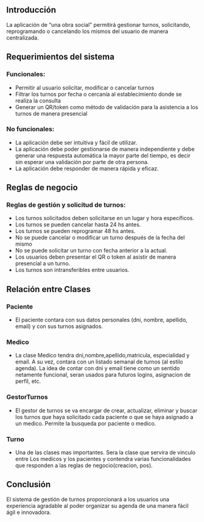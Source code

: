 ## Introducción
La aplicación de “una obra social” permitirá gestionar turnos, solicitando, reprogramando o cancelando los mismos del usuario de manera centralizada.

## Requerimientos del sistema
### Funcionales:
- Permitir al usuario solicitar, modificar o cancelar turnos
- Filtrar los turnos por fecha o cercanía al establecimiento donde se realiza la consulta
- Generar un QR/token como método de validación para la asistencia a los turnos de manera presencial
  
### No funcionales:
- La aplicación debe ser intuitiva y fácil de utilizar.
- La aplicación debe poder gestionarse de manera independiente y debe generar una respuesta automática la mayor parte del tiempo, es decir sin esperar una validación por parte de otra persona.
- La aplicación debe responder de manera rápida y eficaz.

## Reglas de negocio
### Reglas de gestión y solicitud de turnos:
- Los turnos solicitados deben solicitarse en un lugar y hora específicos.
- Los turnos se pueden cancelar hasta 24 hs antes.
- Los turnos se pueden reprogramar 48 hs antes.
- No se puede cancelar o modificar un turno después de la fecha del mismo
- No se puede solicitar un turno con fecha anterior a la actual.
- Los usuarios deben presentar el QR o token al asistir de manera presencial a un turno.
- Los turnos son intransferibles entre usuarios.

## Relación entre Clases
### Paciente
- El paciente contara con sus datos personales (dni, nombre, apellido, email) y con sus  turnos asignados. 
### Medico
- La clase Medico tendra dni,nombre,apellido,matricula, especialidad y email. A su vez, contara con un listado semanal de turnos (al estilo agenda). La idea de contar con dni y email tiene como un sentido netamente funcional, seran usados para futuros logins, asignacion de perfil, etc.
### GestorTurnos
- El gestor de turnos se va encargar de crear, actualizar, eliminar y buscar los turnos que haya solicitado cada paciente o que se haya asignado a un medico. Permite la busqueda por paciente o medico.
### Turno
- Una de las clases mas importantes. Sera la clase que servira de vinculo entre Los medicos y los pacientes y contendra varias funcionalidades que responden a las reglas de negocio(creacion, pos).


## Conclusión

El sistema de gestión de turnos proporcionará a los usuarios una experiencia agradable al poder organizar su agenda de una manera fácil ágil e innovadora.
